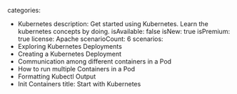 categories:
  - Kubernetes
description: Get started using Kubernetes. Learn the kubernetes concepts by doing.
isAvailable: false
isNew: true
isPremium: true
license: Apache
scenarioCount: 6
scenarios:
  - Exploring Kubernetes Deployments
  - Creating a Kubernetes Deployment
  - Communication among different containers in a Pod
  - How to run multiple Containers in a Pod
  - Formatting Kubectl Output
  - Init Containers
title: Start with Kubernetes
